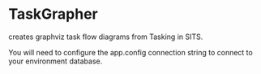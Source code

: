# TaskGrapher
creates graphviz task flow diagrams from Tasking in SITS.

You will need to configure the app.config connection string to connect to your environment database.
